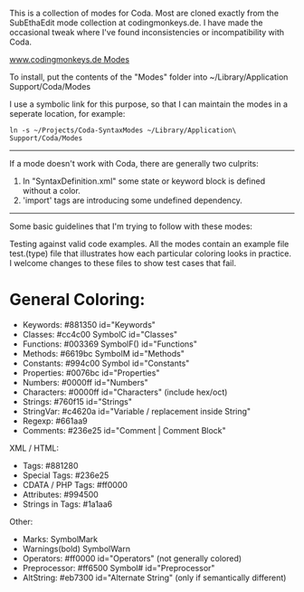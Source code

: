This is a collection of modes for Coda. Most are cloned exactly from the SubEthaEdit
mode collection at codingmonkeys.de. I have made the occasional tweak where I've found
inconsistencies or incompatibility with Coda.

[www.codingmonkeys.de Modes](http://www.codingmonkeys.de/subethaedit/modes.html)

To install, put the contents of the "Modes" folder into ~/Library/Application Support/Coda/Modes

I use a symbolic link for this purpose, so that I can maintain the modes in a seperate location, for example:

    ln -s ~/Projects/Coda-SyntaxModes ~/Library/Application\ Support/Coda/Modes

----

If a mode doesn't work with Coda, there are generally two culprits:

1. In "SyntaxDefinition.xml" some state or keyword block is defined without a color.
2. 'import' tags are introducing some undefined dependency.

----

Some basic guidelines that I'm trying to follow with these modes:

Testing against valid code examples. All the modes contain an example file test.(type) file that
illustrates how each particular coloring looks in practice. I welcome changes to these files to
show test cases that fail.

# General Coloring:

- Keywords:             #881350             id="Keywords"
- Classes:              #cc4c00  SymbolC    id="Classes"
- Functions:            #003369  SymbolF()  id="Functions"
- Methods:              #6619bc  SymbolM    id="Methods"
- Constants:            #994c00  Symbol     id="Constants"
- Properties:           #0076bc             id="Properties"
- Numbers:              #0000ff             id="Numbers"
- Characters:           #0000ff             id="Characters" (include hex/oct)
- Strings:              #760f15             id="Strings"
- StringVar:            #c4620a             id="Variable / replacement inside String"
- Regexp:               #661aa9             
- Comments:             #236e25             id="Comment | Comment Block"

XML / HTML:

- Tags:                 #881280
- Special Tags:         #236e25
- CDATA / PHP Tags:     #ff0000
- Attributes:           #994500
- Strings in Tags:      #1a1aa6

Other:  

- Marks:                         SymbolMark
- Warnings(bold)                 SymbolWarn
- Operators:            #ff0000             id="Operators" (not generally colored)
- Preprocessor:         #ff6500  Symbol#    id="Preprocessor"
- AltString:            #eb7300             id="Alternate String" (only if semantically different)

